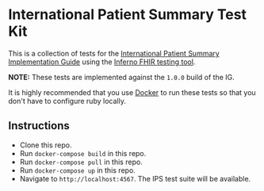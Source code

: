 # International Patient Summary Test Kit

This is a collection of tests for the [International Patient Summary
Implementation Guide](http://build.fhir.org/ig/HL7/fhir-ips/) using the [Inferno
FHIR testing tool](https://github.com/inferno-community/inferno-core).

**NOTE:** These tests are implemented against the `1.0.0` build of the IG.

It is highly recommended that you use [Docker](https://www.docker.com/) to run
these tests so that you don't have to configure ruby locally.

## Instructions

- Clone this repo.
- Run `docker-compose build` in this repo.
- Run `docker-compose pull` in this repo.
- Run `docker-compose up` in this repo.
- Navigate to `http://localhost:4567`. The IPS test suite will be available.
